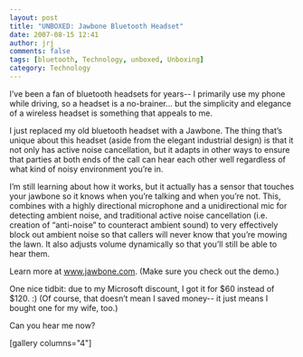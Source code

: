 ```yaml
---
layout: post
title: "UNBOXED: Jawbone Bluetooth Headset"
date: 2007-08-15 12:41
author: jrj
comments: false
tags: [bluetooth, Technology, unboxed, Unboxing]
category: Technology
---
```

<div style="text-align: center"></div>
I’ve been a fan of bluetooth headsets for years-- I primarily use my phone while driving, so a headset is a no-brainer... but the simplicity and elegance of a wireless headset is something that appeals to me.

I just replaced my old bluetooth headset with a Jawbone. The thing that’s unique about this headset (aside from the elegant industrial design) is that it not only has active noise cancellation, but it adapts in other ways to ensure that parties at both ends of the call can hear each other well regardless of what kind of noisy environment you’re in.

I’m still learning about how it works, but it actually has a sensor that touches your jawbone so it knows when you’re talking and when you’re not. This, combines with a highly directional microphone and a unidirectional mic for detecting ambient noise, and traditional active noise cancellation (i.e. creation of “anti-noise” to counteract ambient sound) to very effectively block out ambient noise so that callers will never know that you’re mowing the lawn. It also adjusts volume dynamically so that you’ll still be able to hear them.

Learn more at <a href="http://www.jawbone.com/" target="_new">www.jawbone.com</a>. (Make sure you check out the demo.)

One nice tidbit: due to my Microsoft discount, I got it for $60 instead of $120. :) (Of course, that doesn’t mean I saved money-- it just means I bought one for my wife, too.)

Can you hear me now?

[gallery columns="4"]

